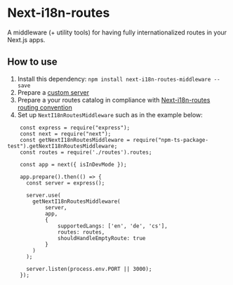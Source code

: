 # Next-i18n-routes

A middleware (+ utility tools) for having fully internationalized routes in your Next.js apps.

## How to use

1. Install this dependency: `npm install next-i18n-routes-middleware --save`
2. Prepare a [custom server](https://nextjs.org/docs/advanced-features/custom-server)
3. Prepare a your routes catalog in compliance with [Next-i18n-routes routing convention](./docs/ROUING_CONVENTION.md)
4. Set up `NextI18nRoutesMiddleware` such as in the example below:
```
    const express = require("express");
    const next = require("next");
    const getNextI18nRoutesMiddleware = require("npm-ts-package-test").getNextI18nRoutesMiddleware;
    const routes = require('./routes').routes;

    const app = next({ isInDevMode });
    
    app.prepare().then(() => {
      const server = express();
      
      server.use(
        getNextI18nRoutesMiddleware(
            server,
            app,
            { 
                supportedLangs: ['en', 'de', 'cs'],
                routes: routes,
                shouldHandleEmptyRoute: true
            }
        )
      );
    
      server.listen(process.env.PORT || 3000);
    });
```

